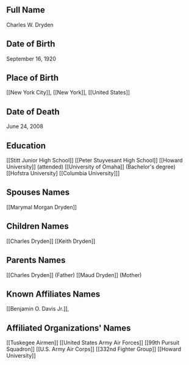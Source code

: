 ## Full Name
Charles W. Dryden

## Date of Birth
September 16, 1920

## Place of Birth
[[New York City]], [[New York]], [[United States]]

## Date of Death
June 24, 2008

## Education
 [[Stitt Junior High School]]
 [[Peter Stuyvesant High School]]
 [[Howard University]] (attended)
 [[University of Omaha]] (Bachelor's degree)
 [[Hofstra University]
 [[Columbia University]]]

## Spouses Names
 [[Marymal Morgan Dryden]]
 

## Children Names
 [[Charles Dryden]]
 [[Keith Dryden]]

## Parents Names
 [[Charles Dryden]] (Father)
 [[Maud Dryden]] (Mother)

## Known Affiliates Names
 [[Benjamin O. Davis Jr.]],

## Affiliated Organizations' Names
 [[Tuskegee Airmen]]
 [[United States Army Air Forces]]
 [[99th Pursuit Squadron]]
 [[U.S. Army Air Corps]]
 [[332nd Fighter Group]]
 [[Howard University]]

